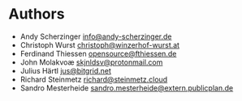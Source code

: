 <!--
  - SPDX-FileCopyrightText: 2024 Nextcloud GmbH and Nextcloud contributors
  - SPDX-License-Identifier: GPL-3.0-or-later
-->

# Authors

- Andy Scherzinger <info@andy-scherzinger.de>
- Christoph Wurst <christoph@winzerhof-wurst.at>
- Ferdinand Thiessen <opensource@fthiessen.de>
- John Molakvoæ <skjnldsv@protonmail.com>
- Julius Härtl <jus@bitgrid.net>
- Richard Steinmetz <richard@steinmetz.cloud>
- Sandro Mesterheide <sandro.mesterheide@extern.publicplan.de>
